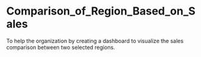 # Comparison_of_Region_Based_on_Sales
To help the organization by creating a dashboard to visualize the sales comparison between two selected regions.
